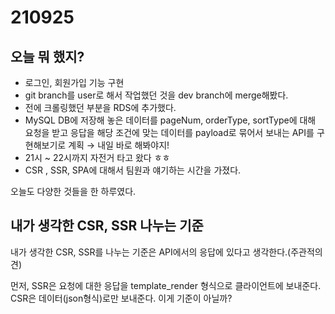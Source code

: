 # 210925

## 오늘 뭐 했지?

- 로그인, 회원가입 기능 구현
- git branch를 user로 해서 작업했던 것을 dev branch에 merge해봤다.
- 전에 크롤링했던 부분을 RDS에 추가했다.
- MySQL DB에 저장해 놓은 데이터를  pageNum, orderType, sortType에 대해 요청을 받고 응답을 해당 조건에 맞는 데이터를 payload로 묶어서 보내는 API를 구현해보기로 계획 → 내일 바로 해봐야지!
- 21시 ~ 22시까지 자전거 타고 왔다 ㅎㅎ
- CSR , SSR, SPA에 대해서 팀원과 얘기하는 시간을 가졌다.

오늘도 다양한 것들을 한 하루였다.

## 내가 생각한 CSR, SSR 나누는 기준

내가 생각한 CSR, SSR를 나누는 기준은 API에서의 응답에 있다고 생각한다.(주관적의견)

먼저, SSR은 요청에 대한 응답을 template_render 형식으로 클라이언트에 보내준다. CSR은 데이터(json형식)로만 보내준다. 이게 기준이 아닐까?